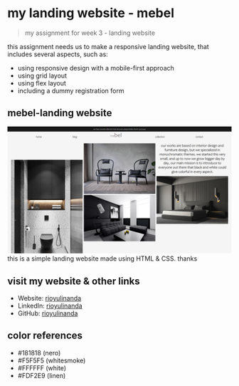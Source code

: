 # my landing website - mebel

> my assignment for week 3 - landing website

this assignment needs us to make a responsive landing website, that includes several aspects, such as:

- using responsive design with a mobile-first approach
- using grid layout
- using flex layout
- including a dummy registration form

## mebel-landing website

![banner](./assets/websitescreenshot.png)
this is a simple landing website made using HTML & CSS. thanks

## visit my website & other links

- Website: [rioyulinanda](https://mebel-bw.netlify.app/)
- LinkedIn: [rioyulinanda](https://id.linkedin.com/in/rio-y-kurniawan-55293172)
- GitHub: [rioyulinanda](https://github.com/rioyulinanda)

## color references

- #181818 (nero)
- #F5F5F5 (whitesmoke)
- #FFFFFF (white)
- #FDF2E9 (linen)
